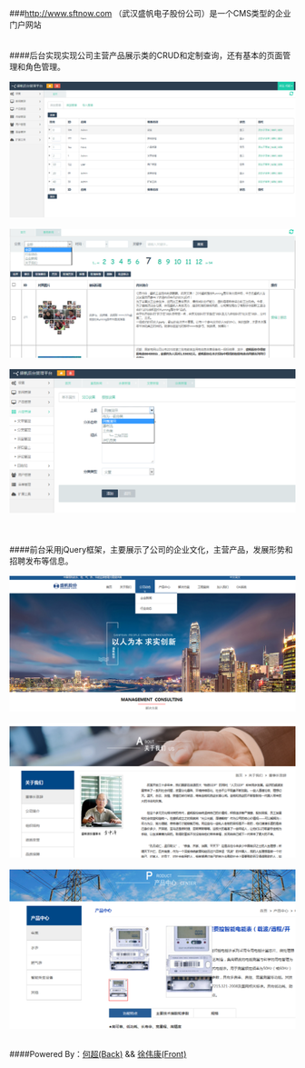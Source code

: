 ###http://www.sftnow.com （武汉盛帆电子股份公司）是一个CMS类型的企业门户网站
<br>
<br><br>
####后台实现实现公司主营产品展示类的CRUD和定制查询，还有基本的页面管理和角色管理。<br><br>
![](back1.png "Title")<br><br>![](back2.png "Title")<br><br>![](back3.png "Title")<br><br>
<br><br>
####前台采用jQuery框架，主要展示了公司的企业文化，主营产品，发展形势和招聘发布等信息。<br><br>
![](font1.png "Title")<br><br>![](font2.png "Title")<br><br>![](font3.png "Title")<br><br>


####Powered By：[何超(Back)](https://github.com/hechao12)  && [徐伟康(Front)](https://github.com/xuweikang)

